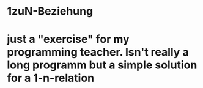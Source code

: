 # 1zuN-Beziehung
# just a "exercise" for my programming teacher. Isn't really a long programm but a simple solution for a 1-n-relation

